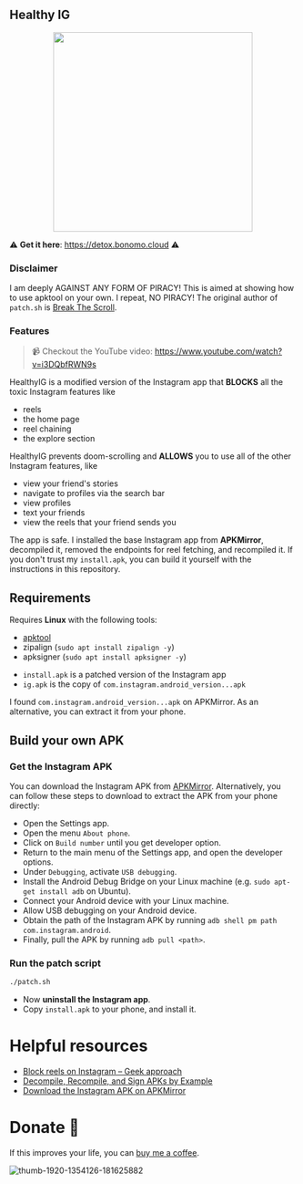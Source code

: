 ## Healthy IG
<p align="center">
  <img src="https://github.com/user-attachments/assets/c2b2658c-6cca-4100-bbfb-eba8ffd53ec2" width="350" />
</p>

⚠️ **Get it here**: https://detox.bonomo.cloud ⚠️

### Disclaimer
I am deeply AGAINST ANY FORM OF PIRACY! This is aimed at showing how to use apktool on your own. I repeat, NO PIRACY! The original author of `patch.sh` is [Break The Scroll](https://breakthescroll.com/).

### Features
> 📹 Checkout the YouTube video: https://www.youtube.com/watch?v=i3DQbfRWN9s

HealthyIG is a modified version of the Instagram app that **BLOCKS** all the toxic Instagram features like
* reels
* the home page
* reel chaining
* the explore section

HealthyIG prevents doom-scrolling and **ALLOWS** you to use all of the other Instagram features, like
* view your friend's stories
* navigate to profiles via the search bar
* view profiles
* text your friends
* view the reels that your friend sends you

The app is safe. I installed the base Instagram app from **APKMirror**, decompiled it, removed the endpoints for reel fetching, and recompiled it. If you don't trust my `install.apk`, you can build it yourself with the instructions in this repository.

## Requirements
Requires **Linux** with the following tools:

* [apktool](https://apktool.org/docs/install/)
* zipalign (`sudo apt install zipalign -y`)
* apksigner (`sudo apt install apksigner -y`)

- `install.apk` is a patched version of the Instagram app
- `ig.apk` is the copy of `com.instagram.android_version...apk`

I found `com.instagram.android_version...apk` on APKMirror. As an alternative, you can extract it from your phone.

## Build your own APK
### Get the Instagram APK
You can download the Instagram APK from [APKMirror](https://www.apkmirror.com/apk/instagram/instagram-instagram/instagram-instagram-300-0-0-29-110-release/). Alternatively, you can follow these steps to download to extract the APK from your phone directly:
* Open the Settings app.
* Open the menu `About phone`.
* Click on `Build number` until you get developer option.
* Return to the main menu of the Settings app, and open the developer options.
* Under `Debugging`, activate `USB debugging`.
* Install the Android Debug Bridge on your Linux machine (e.g. `sudo apt-get install adb` on Ubuntu).
* Connect your Android device with your Linux machine.
* Allow USB debugging on your Android device.
* Obtain the path of the Instagram APK by running `adb shell pm path com.instagram.android`.
* Finally, pull the APK by running `adb pull <path>`.

### Run the patch script
```bash
./patch.sh
```
- Now **uninstall the Instagram app**.
- Copy `install.apk` to your phone, and install it.

# Helpful resources
* [Block reels on Instagram – Geek approach](https://breakthescroll.com/block-reels-instagram/)
* [Decompile, Recompile, and Sign APKs by Example](https://umatechnology.org/decompile-recompile-and-sign-apks-by-example/)
* [Download the Instagram APK on APKMirror](https://www.apkmirror.com/apk/instagram/)

# Donate 🎁
If this improves your life, you can [buy me a coffee](https://buymeacoffee.com/servizibon0).

![thumb-1920-1354126-181625882](https://github.com/user-attachments/assets/5fc556f0-c09b-4f3b-8626-3f56a5156e5a)
